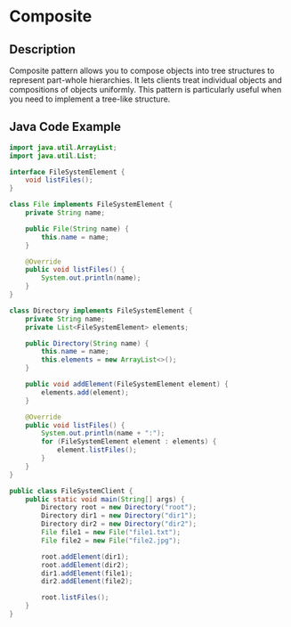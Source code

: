 # Composite

## Description

Composite pattern allows you to compose objects into tree structures to represent part-whole hierarchies. It lets clients treat individual objects and compositions of objects uniformly. This pattern is particularly useful when you need to implement a tree-like structure.

## Java Code Example

```java
import java.util.ArrayList;
import java.util.List;

interface FileSystemElement {
    void listFiles();
}

class File implements FileSystemElement {
    private String name;

    public File(String name) {
        this.name = name;
    }

    @Override
    public void listFiles() {
        System.out.println(name);
    }
}

class Directory implements FileSystemElement {
    private String name;
    private List<FileSystemElement> elements;

    public Directory(String name) {
        this.name = name;
        this.elements = new ArrayList<>();
    }

    public void addElement(FileSystemElement element) {
        elements.add(element);
    }

    @Override
    public void listFiles() {
        System.out.println(name + ":");
        for (FileSystemElement element : elements) {
            element.listFiles();
        }
    }
}

public class FileSystemClient {
    public static void main(String[] args) {
        Directory root = new Directory("root");
        Directory dir1 = new Directory("dir1");
        Directory dir2 = new Directory("dir2");
        File file1 = new File("file1.txt");
        File file2 = new File("file2.jpg");

        root.addElement(dir1);
        root.addElement(dir2);
        dir1.addElement(file1);
        dir2.addElement(file2);

        root.listFiles();
    }
}
```
